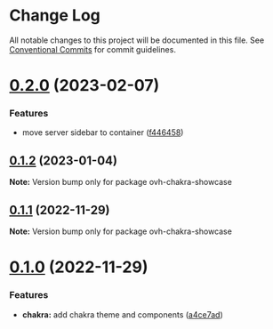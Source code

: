 # Change Log

All notable changes to this project will be documented in this file.
See [Conventional Commits](https://conventionalcommits.org) for commit guidelines.

# [0.2.0](https://github.com/ovh/manager/compare/ovh-chakra-showcase@0.1.2...ovh-chakra-showcase@0.2.0) (2023-02-07)


### Features

* move server sidebar to container ([f446458](https://github.com/ovh/manager/commit/f446458542308f1ba0ae2cbccf9ed198081b5daa))





## [0.1.2](https://github.com/ovh/manager/compare/ovh-chakra-showcase@0.1.1...ovh-chakra-showcase@0.1.2) (2023-01-04)

**Note:** Version bump only for package ovh-chakra-showcase





## [0.1.1](https://github.com/ovh/manager/compare/ovh-chakra-showcase@0.1.0...ovh-chakra-showcase@0.1.1) (2022-11-29)

**Note:** Version bump only for package ovh-chakra-showcase





# [0.1.0](https://github.com/ovh/manager/compare/ovh-chakra-showcase@0.0.0...ovh-chakra-showcase@0.1.0) (2022-11-29)


### Features

* **chakra:** add chakra theme and components ([a4ce7ad](https://github.com/ovh/manager/commit/a4ce7adc01f59dcea9d0add60cc6c3ed225c13de))
